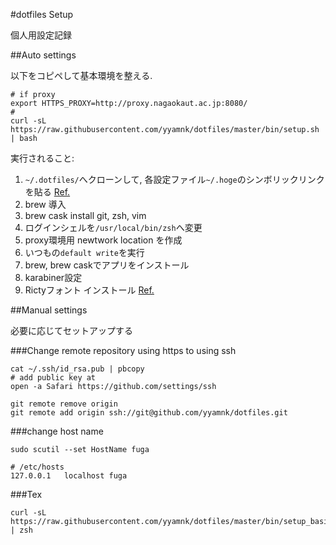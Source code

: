 #dotfiles Setup

個人用設定記録

##Auto settings

以下をコピペして基本環境を整える.

```
# if proxy
export HTTPS_PROXY=http://proxy.nagaokaut.ac.jp:8080/
# 
curl -sL https://raw.githubusercontent.com/yyamnk/dotfiles/master/bin/setup.sh | bash
```

実行されること:

1. `~/.dotfiles/`へクローンして, 各設定ファイル`~/.hoge`のシンボリックリンクを貼る
[Ref.](http://orgachem.hatenablog.com/entry/2014/05/13/001100)
1. brew 導入
1. brew cask install git, zsh, vim
1. ログインシェルを`/usr/local/bin/zsh`へ変更
1. proxy環境用 newtwork location を作成
1. いつもの`default write`を実行
1. brew, brew caskでアプリをインストール
1. karabiner設定
1. Rictyフォント インストール 
[Ref.](http://blog.sotm.jp/2014/01/10/Installing-SublimeText3-iTerm2-Ricty-on-MacOSX-109/)


##Manual settings

必要に応じてセットアップする

###Change remote repository using https to using ssh

```
cat ~/.ssh/id_rsa.pub | pbcopy
# add public key at
open -a Safari https://github.com/settings/ssh
```

```
git remote remove origin
git remote add origin ssh://git@github.com/yyamnk/dotfiles.git
```

###change host name
```
sudo scutil --set HostName fuga
```

```
# /etc/hosts
127.0.0.1   localhost fuga
```

###Tex

```
curl -sL https://raw.githubusercontent.com/yyamnk/dotfiles/master/bin/setup_basictex.sh | zsh
```
